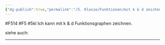 ```yaml
---
{"dg-publish":true,"permalink":"/5. Klasse/Funktionen/mit k & d zeichnen/"}
---
```


#F514 #F5 #5kl
Ich kann mit k & d Funktionsgraphen zeichnen.

siehe auch:
___

